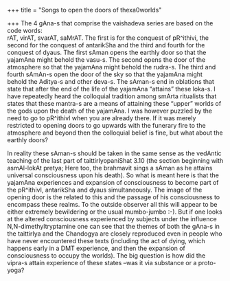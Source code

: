 +++
title = "Songs to open the doors of thexa0worlds"

+++
The 4 gAna-s that comprise the vaishadeva series are based on the code
words:  
rAT, virAT, svarAT, saMrAT. The first is for the conquest of pR^ithivi,
the second for the conquest of antarikSha and the third and fourth for
the conquest of dyaus. The first sAman opens the earthly door so that
the yajamAna might behold the vasu-s. The second opens the door of the
atmosphere so that the yajamAna might behold the rudra-s. The third and
fourth sAmAn-s open the door of the sky so that the yajamAna might
behold the Aditya-s and other deva-s. The sAman-s end in oblations that
state that after the end of the life of the yajamAna “attains” these
loka-s. I have repeatedly heard the colloquial tradition among smArta
ritualists that states that these mantra-s are a means of attaining
these “upper” worlds of the gods upon the death of the yajamAna. I was
however puzzled by the need to go to pR^ithivI when you are already
there. If it was merely restricted to opening doors to go upwards with
the funerary fire to the atmosphere and beyond then the colloquial
belief is fine, but what about the earthly doors?

In reality these sAman-s should be taken in the same sense as the
vedAntic teaching of the last part of taittirIyopaniShat 3.10 (the
section beginning with asmAl-lokAt pretya; Here too, the brahmavit sings
a sAman as he attains universal consciousness upon his death). So what
is meant here is that the yajamAna experiences and expansion of
consciousness to become part of the pR^ithivI, antarikSha and dyaus
simultaneously. The image of the opening door is the related to this and
the passage of his consciousness to encompass these realms. To the
outside observer all this will appear to be either extremely bewildering
or the usual mumbo-jumbo :-). But if one looks at the altered
consciousness experienced by subjects under the influence
N,N-dimethyltryptamine one can see that the themes of both the gAna-s in
the taittirIya and the Chandogya are closely reproduced even in people
who have never encountered these texts (including the act of dying,
which happens early in a DMT experience, and then the expansion of
consciousness to occupy the worlds). The big question is how did the
vipra-s attain experience of these states –was it via substance or a
proto-yoga?
